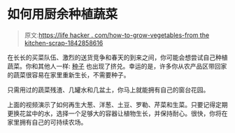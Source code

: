 # 如何用厨余种植蔬菜

> 原文:[https://life hacker . com/how-to-grow-vegetables-from the kitchen-scrap-1842858616](https://lifehacker.com/how-to-grow-vegetables-from-kitchen-scraps-1842858616)

在长长的买菜队伍、激烈的送货竞争和春天的到来之间，你可能会想尝试自己种植蔬菜。你和其他人一样: [种子](https://www.cbsnews.com/news/coronavirus-seeds-americans-grow-food/) 也出现了挤兑。幸运的是，许多你从农产品区带回家的蔬菜很容易在家里重新生长，不需要种子。

只需用过的蔬菜残渣、几罐水和几盆土，你马上就能拥有自己的窗台花园。

上面的视频演示了如何再生大葱、洋葱、土豆、罗勒、芹菜和生菜。只要记得定期更换花盆中的水，选择一个足够大的容器让植物生长，并保持耐心。很快，你将在家里拥有自己的可持续农场。
